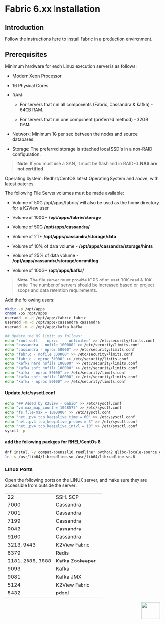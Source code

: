# Fabric 6.xx Installation

## Introduction 

Follow the instructions here to install Fabric in a production environment.

## Prerequisites 

Minimum hardware for each Linux execution server is as follows:

-   Modern Xeon Processor

-   16 Physical Cores

-   RAM:

    -   For servers that run all components (Fabric, Cassandra & Kafka) - 64GB RAM.

    -   For servers that run one component (preferred method) - 32GB RAM.

-   Network: Minimum 1G per sec between the nodes and source databases.

-   Storage: The preferred storage is attached local SSD's in a non-RAID configuration.

> **Note:** If you must use a SAN, it must be flash and in RAID-0.
> **NAS are not certified.**

Operating System: Redhat/CentOS latest Operating System and above, with latest patches.

The following File Server volumes must be made available:

-   Volume of 50G /opt/apps/fabric/ will also be used as the home directory for a K2View user

-   Volume of 100G\* **/opt/apps/fabric/storage**

-   Volume of 50G **/opt/apps/cassandra/**

-   Volume of 2T\* **/opt/apps/cassandra/storage/data**

-   Volume of 10% of data volume - **/opt/apps/cassandra/storage/hints**

-   Volume of 25% of data volume - **/opt/apps/cassandra/storage/commitlog**

-   Volume of 100G\* **/opt/apps/kafka/**

> **Note:** The file server must provide IOPS of at least 30K read & 10K write.
> The number of servers should be increased based on project scope and data retention requirements.

Add the following users:

~~~bash
mkdir -p /opt/apps
chmod 755 /opt/apps
useradd -m -d /opt/apps/fabric fabric
useradd -m -d /opt/apps/cassandra cassandra
useradd -m -d /opt/apps/kafka kafka

## Update the OS limits as follows:
echo "root soft    nproc     unlimited" >> /etc/security/limits.conf
echo "cassandra - nofile 100000" >> /etc/security/limits.conf
echo "cassandra - nproc 50000" >> /etc/security/limits.conf
echo "fabric - nofile 100000" >> /etc/security/limits.conf
echo "fabric - nproc 50000" >> /etc/security/limits.conf
echo "kafka hard nofile 100000" >> /etc/security/limits.conf
echo "kafka soft nofile 100000" >> /etc/security/limits.conf
echo "kafka - nproc 50000" >> /etc/security/limits.conf
echo "kafka soft nofile 100000" >> /etc/security/limits.conf
echo "kafka - nproc 50000" >> /etc/security/limits.conf
~~~

#### Update /etc/sysctl.conf ####

~~~bash
echo "## Added by K2view - GabiO" >> /etc/sysctl.conf
echo "vm.max_map_count = 1048575" >> /etc/sysctl.conf
echo "fs.file-max = 1000000" >> /etc/sysctl.conf
echo "net.ipv4.tcp_keepalive_time = 60" >> /etc/sysctl.conf
echo "net.ipv4.tcp_keepalive_probes = 3" >> /etc/sysctl.conf
echo "net.ipv4.tcp_keepalive_intvl = 10" >> /etc/sysctl.conf
sysctl -p
~~~



#### add the following packges for RHEL/CentOs 8

~~~bash
dnf install -y compat-openssl10 readline* python2 glibc-locale-source glibc-langpack-en
ln -s /usr/lib64/libreadline.so /usr/lib64/libreadline.so.6

~~~



### Linux Ports 

Open the following ports on the LINUX server, and make sure they are accessible from outside the server: 

<table style="border-collapse: collapse; width: 100%;">
<tbody>
<tr>
<td style="width: 50%; height: 18px;">22</td>
<td style="width: 50%; height: 18px;">SSH, SCP</td>
</tr>
<tr>
<td style="width: 50%; height: 18px;">7000</td>
<td style="width: 50%; height: 18px;">Cassandra</td>
</tr>
<tr>
<td style="width: 50%; height: 18px;">7001</td>
<td style="width: 50%; height: 18px;">Cassandra</td>
</tr>
<tr>
<td style="width: 50%; height: 18px;">7199</td>
<td style="width: 50%; height: 18px;">Cassandra</td>
</tr>
<tr>
<td style="width: 50%; height: 18px;">9042</td>
<td style="width: 50%; height: 18px;">Cassandra</td>
</tr>
<tr>
<td style="width: 50%; height: 18px;">9160</td>
<td style="width: 50%; height: 18px;">Cassandra</td>
</tr>
<tr>
<td style="width: 50%; height: 11px;">3213, 9443</td>
<td style="width: 50%; height: 11px;">K2View Fabric</td>
</tr>
<tr>
<td style="width: 50%; height: 18px;">6379</td>
<td style="width: 50%; height: 18px;">Redis</td>
</tr>
<tr>
<td style="width: 50%; height: 18px;">2181, 2888, 3888</td>
<td style="width: 50%; height: 18px;">Kafka Zookeeper</td>
</tr>
<tr>
<td style="width: 50%; height: 18px;">9093</td>
<td style="width: 50%; height: 18px;">Kafka</td>
</tr>
<tr>
<td style="width: 50%; height: 18px;">9081</td>
<td style="width: 50%; height: 18px;">Kafka JMX</td>
</tr>
<tr>
<td style="width: 50%; height: 18px;">5124</td>
<td style="width: 50%; height: 18px;">K2View Fabric</td>
</tr>
<tr>
<td style="width: 50%; height: 18px;">5432</td>
<td style="width: 50%; height: 18px;">pdsql</td>
</tr>
</tbody>
</table>



[<img align="right" width="60" height="54" src="/articles/images/Next.png">](02_Fabric_6.xx_Setup_Single_node.md)  
